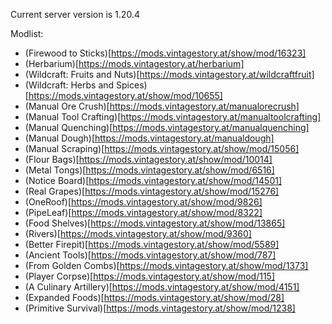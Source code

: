Current server version is 1.20.4

Modlist:

- (Firewood to Sticks)[https://mods.vintagestory.at/show/mod/16323]
- (Herbarium)[https://mods.vintagestory.at/herbarium]
- (Wildcraft: Fruits and Nuts)[https://mods.vintagestory.at/wildcraftfruit]
- (Wildcraft: Herbs and Spices)[https://mods.vintagestory.at/show/mod/10655]
- (Manual Ore Crush)[https://mods.vintagestory.at/manualorecrush]
- (Manual Tool Crafting)[https://mods.vintagestory.at/manualtoolcrafting]
- (Manual Quenching)[https://mods.vintagestory.at/manualquenching]
- (Manual Dough)[https://mods.vintagestory.at/manualdough]
- (Manual Scraping)[https://mods.vintagestory.at/show/mod/15056]
- (Flour Bags)[https://mods.vintagestory.at/show/mod/10014]
- (Metal Tongs)[https://mods.vintagestory.at/show/mod/6516]
- (Notice Board)[https://mods.vintagestory.at/show/mod/14501]
- (Real Grapes)[https://mods.vintagestory.at/show/mod/15276]
- (OneRoof)[https://mods.vintagestory.at/show/mod/9826]
- (PipeLeaf)[https://mods.vintagestory.at/show/mod/8322]
- (Food Shelves)[https://mods.vintagestory.at/show/mod/13865]
- (Rivers)[https://mods.vintagestory.at/show/mod/9360]
- (Better Firepit)[https://mods.vintagestory.at/show/mod/5589]
- (Ancient Tools)[https://mods.vintagestory.at/show/mod/787]
- (From Golden Combs)[https://mods.vintagestory.at/show/mod/1373]
- (Player Corpse)[https://mods.vintagestory.at/show/mod/115]
- (A Culinary Artillery)[https://mods.vintagestory.at/show/mod/4151]
- (Expanded Foods)[https://mods.vintagestory.at/show/mod/28]
- (Primitive Survival)[https://mods.vintagestory.at/show/mod/1238]
